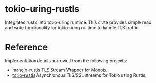 # tokio-uring-rustls
Integrates rustls into tokio-uring runtime. This crate provides simple read and write functionality for tokio-uring runtime to handle TLS traffic.

# Reference
Implementation details borrowed from the following projects:

* [monoio-rustls](https://github.com/monoio-rs/monoio-tls) TLS Stream Wrapper for Monoio.
* [tokio-rustls](https://github.com/tokio-rs/tls/tree/master/tokio-rustls) Asynchronous TLS/SSL streams for Tokio using Rustls.
